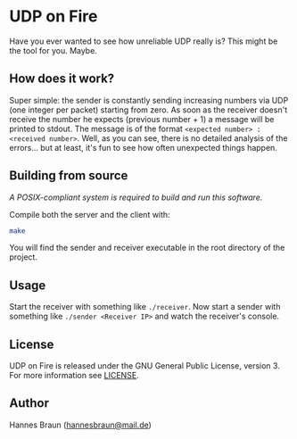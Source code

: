 # UDP on Fire

Have you ever wanted to see how unreliable UDP really is? This might be the tool for you. Maybe.

## How does it work?

Super simple: the sender is constantly sending increasing numbers via UDP (one integer per packet) starting from zero.
As soon as the receiver doesn't receive the number he expects (previous number + 1) a message will be printed to stdout.
The message is of the format `<expected number> : <received number>`.
Well, as you can see, there is no detailed analysis of the errors... but at least, it's fun to see how often unexpected things happen.

## Building from source

*A POSIX-compliant system is required to build and run this software.*

Compile both the server and the client with:
```sh
make
```

You will find the sender and receiver executable in the root directory of the project.

## Usage

Start the receiver with something like `./receiver`.
Now start a sender with something like `./sender <Receiver IP>` and watch the receiver's console.

## License

UDP on Fire is released under the GNU General Public License, version 3. For more information see [LICENSE](LICENSE "GNU General Public License, Version 3").

## Author

Hannes Braun (<hannesbraun@mail.de>)
